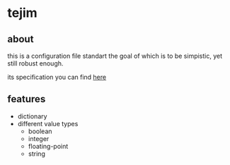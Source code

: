 # tejim

## about

this is a configuration file standart the goal of which is to be simpistic, yet still robust enough.

its specification you can find [here](https://github.com/Spaceginner/tejim/wiki/Specification)

## features

- dictionary
- different value types
  - boolean
  - integer
  - floating-point
  - string
